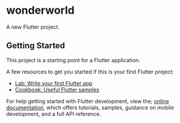 # wonderworld

A new Flutter project.

## Getting Started

This project is a starting point for a Flutter application.

A few resources to get you started if this is your first Flutter project:


- [Lab: Write your first Flutter app](https://docs.flutter.dev/get-started/codelab)
- [Cookbook: Useful Flutter samples](https://docs.flutter.dev/cookbook)
  

For help getting started with Flutter development, view the;
[online documentation](https://docs.flutter.dev/), which offers tutorials,
samples, guidance on mobile development, and a full API reference.
